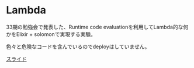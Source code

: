 Lambda
=========

33期の勉強会で発表した、Runtime code evaluationを利用してLambda的な何かをElixir + solomonで実現する実験。

色々と危険なコードを含んでいるのでdeployはしていません。

[スライド](https://docs.google.com/a/access-company.com/presentation/d/1tF12hvd7i6siE9Rci78YmoFRyAONc_KTIBi3sYI4qCc/edit?usp=sharing)
